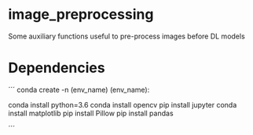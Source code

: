# image_preprocessing
Some auxiliary functions useful to pre-process images before DL models
# Dependencies
 ´´´
 conda create -n (env_name)
(env_name):

conda install python=3.6
conda install opencv
pip install jupyter 
conda install matplotlib
pip install Pillow
pip install pandas

 ´´´
